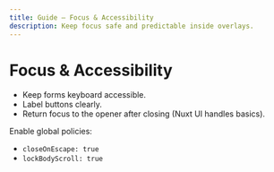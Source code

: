 ```yaml
---
title: Guide — Focus & Accessibility
description: Keep focus safe and predictable inside overlays.
---
```


# Focus & Accessibility

- Keep forms keyboard accessible.
- Label buttons clearly.
- Return focus to the opener after closing (Nuxt UI handles basics).

Enable global policies:
- `closeOnEscape: true`
- `lockBodyScroll: true`
